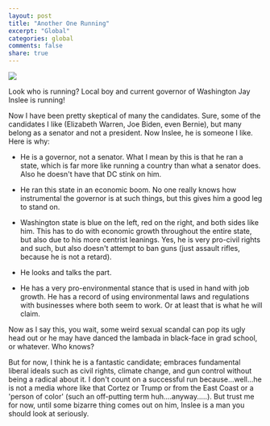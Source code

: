 ```yaml
---
layout: post
title: "Another One Running"
excerpt: "Global"
categories: global
comments: false
share: true
---
```




![](http://mynorthwest.com/wp-content/uploads/2019/03/Inslee-2020-620.jpg)









Look who is running? Local boy and current governor of Washington Jay Inslee is running!



Now I have been pretty skeptical of many the candidates. Sure, some of the candidates I like (Elizabeth Warren, Joe Biden, even Bernie), but many belong as a senator and not a president. Now Inslee, he is someone I like. Here is why:


- He is a governor, not a senator. What I mean by this is that he ran a state, which is far more like running a country than what a senator does. Also he doesn't have that DC stink on him.

- He ran this state in an economic boom. No one really knows how instrumental the governor is at such things, but this gives him a good leg to stand on.

- Washington state is blue on the left, red on the right, and both sides like him. This has to do with economic growth throughout the entire state, but also due to his more centrist leanings. Yes, he is very pro-civil rights and such, but also doesn't attempt to ban guns (just assault rifles, because he is not a retard).

- He looks and talks the part. 


- He has a very pro-environmental stance that is used in hand with job growth. He has a record of using environmental laws and regulations with businesses where both seem to work. Or at least that is what he will claim. 


Now as I say this, you wait, some weird sexual scandal can pop its ugly head out or he may have danced the lambada in black-face in grad school, or whatever. Who knows?

But for now, I think he is a fantastic candidate; embraces fundamental liberal ideals such as civil rights, climate change, and gun control without being a radical about it. I don't count on a successful run because...well...he is not a media whore like that Cortez or Trump or from the East Coast or a 'person of color' (such an off-putting term huh....anyway.....). But trust me for now, until some bizarre thing comes out on him, Inslee is a man you should look at seriously.



